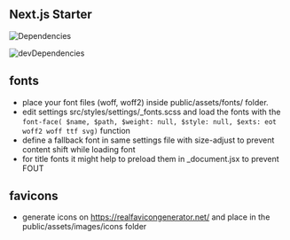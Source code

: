## Next.js Starter

![Dependencies](https://david-dm.org/bregtemundo/next-starter/status.svg)

![devDependencies](https://david-dm.org/bregtemundo/next-starter/dev-status.svg)

## fonts

- place your font files (woff, woff2) inside public/assets/fonts/
  folder.
- edit settings src/styles/settings/\_fonts.scss and load the fonts with the `font-face( $name, $path, $weight: null, $style: null, $exts: eot woff2 woff ttf svg)` function
- define a fallback font in same settings file with size-adjust to prevent content shift while loading font
- for title fonts it might help to preload them in \_document.jsx to prevent FOUT

## favicons

- generate icons on https://realfavicongenerator.net/ and place in the public/assets/images/icons folder
